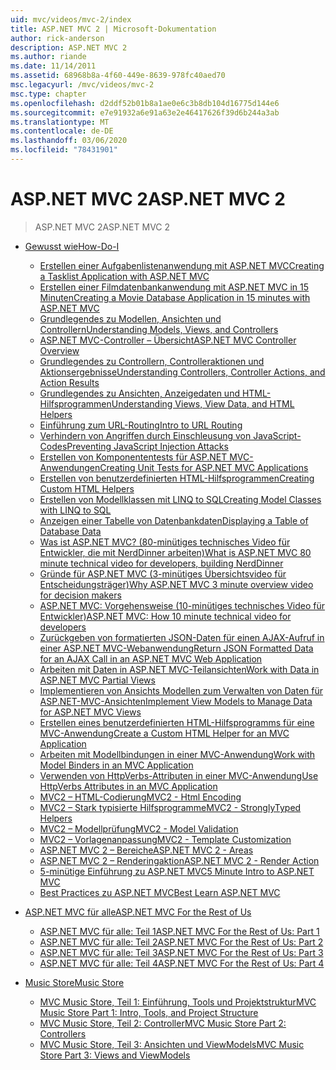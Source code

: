 ```yaml
---
uid: mvc/videos/mvc-2/index
title: ASP.NET MVC 2 | Microsoft-Dokumentation
author: rick-anderson
description: ASP.NET MVC 2
ms.author: riande
ms.date: 11/14/2011
ms.assetid: 68968b8a-4f60-449e-8639-978fc40aed70
msc.legacyurl: /mvc/videos/mvc-2
msc.type: chapter
ms.openlocfilehash: d2ddf52b01b8a1ae0e6c3b8db104d16775d144e6
ms.sourcegitcommit: e7e91932a6e91a63e2e46417626f39d6b244a3ab
ms.translationtype: MT
ms.contentlocale: de-DE
ms.lasthandoff: 03/06/2020
ms.locfileid: "78431901"
---
```

# <a name="aspnet-mvc-2"></a><span data-ttu-id="7036b-103">ASP.NET MVC 2</span><span class="sxs-lookup"><span data-stu-id="7036b-103">ASP.NET MVC 2</span></span>

> <span data-ttu-id="7036b-104">ASP.NET MVC 2</span><span class="sxs-lookup"><span data-stu-id="7036b-104">ASP.NET MVC 2</span></span>

- [<span data-ttu-id="7036b-105">Gewusst wie</span><span class="sxs-lookup"><span data-stu-id="7036b-105">How-Do-I</span></span>](how-do-i/index.md)

    - [<span data-ttu-id="7036b-106">Erstellen einer Aufgabenlistenanwendung mit ASP.NET MVC</span><span class="sxs-lookup"><span data-stu-id="7036b-106">Creating a Tasklist Application with ASP.NET MVC</span></span>](how-do-i/creating-a-tasklist-application-with-aspnet-mvc.md)
    - [<span data-ttu-id="7036b-107">Erstellen einer Filmdatenbankanwendung mit ASP.NET MVC in 15 Minuten</span><span class="sxs-lookup"><span data-stu-id="7036b-107">Creating a Movie Database Application in 15 minutes with ASP.NET MVC</span></span>](how-do-i/creating-a-movie-database-application-in-15-minutes-with-aspnet-mvc.md)
    - [<span data-ttu-id="7036b-108">Grundlegendes zu Modellen, Ansichten und Controllern</span><span class="sxs-lookup"><span data-stu-id="7036b-108">Understanding Models, Views, and Controllers</span></span>](how-do-i/understanding-models-views-and-controllers.md)
    - [<span data-ttu-id="7036b-109">ASP.NET MVC-Controller – Übersicht</span><span class="sxs-lookup"><span data-stu-id="7036b-109">ASP.NET MVC Controller Overview</span></span>](how-do-i/aspnet-mvc-controller-overview.md)
    - [<span data-ttu-id="7036b-110">Grundlegendes zu Controllern, Controlleraktionen und Aktionsergebnisse</span><span class="sxs-lookup"><span data-stu-id="7036b-110">Understanding Controllers, Controller Actions, and Action Results</span></span>](how-do-i/understanding-controllers-controller-actions-and-action-results.md)
    - [<span data-ttu-id="7036b-111">Grundlegendes zu Ansichten, Anzeigedaten und HTML-Hilfsprogrammen</span><span class="sxs-lookup"><span data-stu-id="7036b-111">Understanding Views, View Data, and HTML Helpers</span></span>](how-do-i/understanding-views-view-data-and-html-helpers.md)
    - [<span data-ttu-id="7036b-112">Einführung zum URL-Routing</span><span class="sxs-lookup"><span data-stu-id="7036b-112">Intro to URL Routing</span></span>](how-do-i/an-introduction-to-url-routing.md)
    - [<span data-ttu-id="7036b-113">Verhindern von Angriffen durch Einschleusung von JavaScript-Codes</span><span class="sxs-lookup"><span data-stu-id="7036b-113">Preventing JavaScript Injection Attacks</span></span>](how-do-i/preventing-javascript-injection-attacks.md)
    - [<span data-ttu-id="7036b-114">Erstellen von Komponententests für ASP.NET MVC-Anwendungen</span><span class="sxs-lookup"><span data-stu-id="7036b-114">Creating Unit Tests for ASP.NET MVC Applications</span></span>](how-do-i/creating-unit-tests-for-aspnet-mvc-applications.md)
    - [<span data-ttu-id="7036b-115">Erstellen von benutzerdefinierten HTML-Hilfsprogrammen</span><span class="sxs-lookup"><span data-stu-id="7036b-115">Creating Custom HTML Helpers</span></span>](how-do-i/creating-custom-html-helpers.md)
    - [<span data-ttu-id="7036b-116">Erstellen von Modellklassen mit LINQ to SQL</span><span class="sxs-lookup"><span data-stu-id="7036b-116">Creating Model Classes with LINQ to SQL</span></span>](how-do-i/creating-model-classes-with-linq-to-sql.md)
    - [<span data-ttu-id="7036b-117">Anzeigen einer Tabelle von Datenbankdaten</span><span class="sxs-lookup"><span data-stu-id="7036b-117">Displaying a Table of Database Data</span></span>](how-do-i/displaying-a-table-of-database-data.md)
    - [<span data-ttu-id="7036b-118">Was ist ASP.NET MVC? (80-minütiges technisches Video für Entwickler, die mit NerdDinner arbeiten)</span><span class="sxs-lookup"><span data-stu-id="7036b-118">What is ASP.NET MVC 80 minute technical video for developers, building NerdDinner</span></span>](how-do-i/what-is-aspnet-mvc-80-minute-technical-video-for-developers-building-nerddinner.md)
    - [<span data-ttu-id="7036b-119">Gründe für ASP.NET MVC (3-minütiges Übersichtsvideo für Entscheidungsträger)</span><span class="sxs-lookup"><span data-stu-id="7036b-119">Why ASP.NET MVC 3 minute overview video for decision makers</span></span>](how-do-i/why-aspnet-mvc-3-minute-overview-video-for-decision-makers.md)
    - [<span data-ttu-id="7036b-120">ASP.NET MVC: Vorgehensweise (10-minütiges technisches Video für Entwickler)</span><span class="sxs-lookup"><span data-stu-id="7036b-120">ASP.NET MVC: How 10 minute technical video for developers</span></span>](how-do-i/aspnet-mvc-how-10-minute-technical-video-for-developers.md)
    - [<span data-ttu-id="7036b-121">Zurückgeben von formatierten JSON-Daten für einen AJAX-Aufruf in einer ASP.NET MVC-Webanwendung</span><span class="sxs-lookup"><span data-stu-id="7036b-121">Return JSON Formatted Data for an AJAX Call in an ASP.NET MVC Web Application</span></span>](how-do-i/how-do-i-return-json-formatted-data-for-an-ajax-call-in-an-aspnet-mvc-web-application.md)
    - [<span data-ttu-id="7036b-122">Arbeiten mit Daten in ASP.NET MVC-Teilansichten</span><span class="sxs-lookup"><span data-stu-id="7036b-122">Work with Data in ASP.NET MVC Partial Views</span></span>](how-do-i/how-do-i-work-with-data-in-aspnet-mvc-partial-views.md)
    - [<span data-ttu-id="7036b-123">Implementieren von Ansichts Modellen zum Verwalten von Daten für ASP.NET-MVC-Ansichten</span><span class="sxs-lookup"><span data-stu-id="7036b-123">Implement View Models to Manage Data for ASP.NET MVC Views</span></span>](how-do-i/how-do-i-implement-view-models-to-manage-data-for-aspnet-mvc-views.md)
    - [<span data-ttu-id="7036b-124">Erstellen eines benutzerdefinierten HTML-Hilfsprogramms für eine MVC-Anwendung</span><span class="sxs-lookup"><span data-stu-id="7036b-124">Create a Custom HTML Helper for an MVC Application</span></span>](how-do-i/how-do-i-create-a-custom-html-helper-for-an-mvc-application.md)
    - [<span data-ttu-id="7036b-125">Arbeiten mit Modellbindungen in einer MVC-Anwendung</span><span class="sxs-lookup"><span data-stu-id="7036b-125">Work with Model Binders in an MVC Application</span></span>](how-do-i/how-do-i-work-with-model-binders-in-an-mvc-application.md)
    - [<span data-ttu-id="7036b-126">Verwenden von HttpVerbs-Attributen in einer MVC-Anwendung</span><span class="sxs-lookup"><span data-stu-id="7036b-126">Use HttpVerbs Attributes in an MVC Application</span></span>](how-do-i/how-do-i-use-httpverbs-attributes-in-an-mvc-application.md)
    - [<span data-ttu-id="7036b-127">MVC2 – HTML-Codierung</span><span class="sxs-lookup"><span data-stu-id="7036b-127">MVC2 - Html Encoding</span></span>](how-do-i/mvc2-html-encoding.md)
    - [<span data-ttu-id="7036b-128">MVC2 – Stark typisierte Hilfsprogramme</span><span class="sxs-lookup"><span data-stu-id="7036b-128">MVC2 - StronglyTyped Helpers</span></span>](how-do-i/mvc2-stronglytyped-helpers.md)
    - [<span data-ttu-id="7036b-129">MVC2 – Modellprüfung</span><span class="sxs-lookup"><span data-stu-id="7036b-129">MVC2 - Model Validation</span></span>](how-do-i/mvc2-model-validation.md)
    - [<span data-ttu-id="7036b-130">MVC2 – Vorlagenanpassung</span><span class="sxs-lookup"><span data-stu-id="7036b-130">MVC2 - Template Customization</span></span>](how-do-i/mvc2-template-customization.md)
    - [<span data-ttu-id="7036b-131">ASP.NET MVC 2 – Bereiche</span><span class="sxs-lookup"><span data-stu-id="7036b-131">ASP.NET MVC 2 - Areas</span></span>](how-do-i/aspnet-mvc-2-areas.md)
    - [<span data-ttu-id="7036b-132">ASP.NET MVC 2 – Renderingaktion</span><span class="sxs-lookup"><span data-stu-id="7036b-132">ASP.NET MVC 2 - Render Action</span></span>](how-do-i/aspnet-mvc-2-render-action.md)
    - [<span data-ttu-id="7036b-133">5-minütige Einführung zu ASP.NET MVC</span><span class="sxs-lookup"><span data-stu-id="7036b-133">5 Minute Intro to ASP.NET MVC</span></span>](how-do-i/5-minute-introduction-to-aspnet-mvc.md)
    - [<span data-ttu-id="7036b-134">Best Practices zu ASP.NET MVC</span><span class="sxs-lookup"><span data-stu-id="7036b-134">Best Learn ASP.NET MVC</span></span>](how-do-i/how-to-best-learn-asp-net-mvc.md)
- [<span data-ttu-id="7036b-135">ASP.NET MVC für alle</span><span class="sxs-lookup"><span data-stu-id="7036b-135">ASP.NET MVC For the Rest of Us</span></span>](aspnet-mvc-for-the-rest-of-us/index.md)

    - [<span data-ttu-id="7036b-136">ASP.NET MVC für alle: Teil 1</span><span class="sxs-lookup"><span data-stu-id="7036b-136">ASP.NET MVC For the Rest of Us: Part 1</span></span>](aspnet-mvc-for-the-rest-of-us/aspnet-mvc-for-the-rest-of-us-part-1.md)
    - [<span data-ttu-id="7036b-137">ASP.NET MVC für alle: Teil 2</span><span class="sxs-lookup"><span data-stu-id="7036b-137">ASP.NET MVC For the Rest of Us: Part 2</span></span>](aspnet-mvc-for-the-rest-of-us/aspnet-mvc-for-the-rest-of-us-part-2.md)
    - [<span data-ttu-id="7036b-138">ASP.NET MVC für alle: Teil 3</span><span class="sxs-lookup"><span data-stu-id="7036b-138">ASP.NET MVC For the Rest of Us: Part 3</span></span>](aspnet-mvc-for-the-rest-of-us/aspnet-mvc-for-the-rest-of-us-part-3.md)
    - [<span data-ttu-id="7036b-139">ASP.NET MVC für alle: Teil 4</span><span class="sxs-lookup"><span data-stu-id="7036b-139">ASP.NET MVC For the Rest of Us: Part 4</span></span>](aspnet-mvc-for-the-rest-of-us/aspnet-mvc-for-the-rest-of-us-part-4.md)
- [<span data-ttu-id="7036b-140">Music Store</span><span class="sxs-lookup"><span data-stu-id="7036b-140">Music Store</span></span>](music-store/index.md)

    - [<span data-ttu-id="7036b-141">MVC Music Store, Teil 1: Einführung, Tools und Projektstruktur</span><span class="sxs-lookup"><span data-stu-id="7036b-141">MVC Music Store Part 1: Intro, Tools, and Project Structure</span></span>](music-store/mvc-music-store-part-1-intro-tools-and-project-structure.md)
    - [<span data-ttu-id="7036b-142">MVC Music Store, Teil 2: Controller</span><span class="sxs-lookup"><span data-stu-id="7036b-142">MVC Music Store Part 2: Controllers</span></span>](music-store/mvc-music-store-part-2-controllers.md)
    - [<span data-ttu-id="7036b-143">MVC Music Store, Teil 3: Ansichten und ViewModels</span><span class="sxs-lookup"><span data-stu-id="7036b-143">MVC Music Store Part 3: Views and ViewModels</span></span>](music-store/mvc-music-store-part-3-views-and-viewmodels.md)
